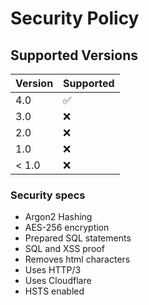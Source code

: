 # Security Policy

## Supported Versions


| Version | Supported          |
| ------- | ------------------ |
| 4.0     | :white_check_mark: |
| 3.0     | :x:                |
| 2.0     | :x:                |
| 1.0     | :x:                |
| < 1.0   | :x:                |

### Security specs

* Argon2 Hashing
* AES-256 encryption
* Prepared SQL statements
* SQL and XSS proof
* Removes html characters
* Uses HTTP/3
* Uses Cloudflare
* HSTS enabled
